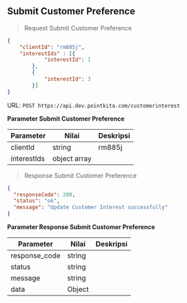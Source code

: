 ## Submit Customer Preference

> Request Submit Customer Preference

```json 
{
    "clientId": "rm885j",
    "interestIds" : [{
            "interestId": 1
        },
        {
            "interestId": 3
        }]
}
```

URL: `POST https://api.dev.pointkita.com/customerinterest`

**Parameter Submit Customer Preference**

Parameter | Nilai | Deskripsi
----------|-------|-----------
clientId | string | rm885j
interestIds | object array | 

> Response Submit Customer Preference

```json
{
  "responseCode": 200,
  "status": "ok",
  "message": "Update Customer Interest successfully"
}
```

**Parameter Response Submit Customer Preference**

Parameter | Nilai | Deskripsi
----------|-------|-----------
response_code| string |
status| string |
message| string | 
data| Object | 